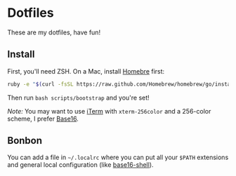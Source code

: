 # Dotfiles

These are my dotfiles, have fun!

## Install
First, you'll need ZSH. On a Mac, install [Homebre](http://brew.sh) first:
```bash
ruby -e "$(curl -fsSL https://raw.github.com/Homebrew/homebrew/go/install)"
```
Then run `bash scripts/bootstrap` and you're set!

_Note:_ You may want to use [iTerm](http://iterm2.com) with `xterm-256color`
and a 256-color scheme, I prefer
[Base16](http://chriskempson.github.io/base16).

## Bonbon
You can add a file in `~/.localrc` where you can put all your `$PATH`
extensions and general local configuration (like
[base16-shell](https://github.com/chriskempson/base16-shell#zsh)).

